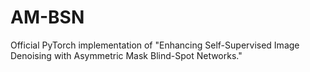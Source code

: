 # AM-BSN
Official PyTorch implementation of "Enhancing Self-Supervised Image Denoising with Asymmetric Mask Blind-Spot Networks."
